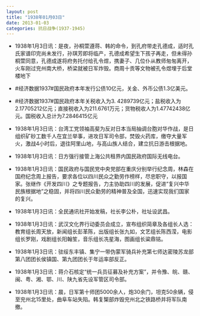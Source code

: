 ```yaml
---
layout: post
title: "1938年01月03日"
date: 2013-01-03
categories: 抗日战争(1937-1945)
---
```


<meta name="referrer" content="no-referrer" />

- 1938年1月3日讯：是夜，孙桐萱遵蒋、韩的命令，到孔府带走孔德成，适时孔氏家谱印完尚未发行，孙琪芳即将临产，孔德成希望生下孩子再走，但未得孙桐萱同意，孔德成遂将府务托付给孔令煜，携妻子、几位仆从教师匆匆离开，火车刚过兖州南大桥，桥梁就被日军炸毁。商周十贡等文物被孔令煜埋于后堂楼地下 

- #经济数据1937#国民政府本年发行公债10亿元，关金、外币公债1.3亿美元。 

- #经济数据1937#国民政府本年关税收入为3. 4289739亿元；盐税收入为2.17705212亿元；直接税收入为211.6761万元；货物税收人为1.47742438亿元。国税收入总计为7.2846415亿元 

- 1938年1月3日讯：台湾工党领袖高斐为反对日本当局抽调台胞对华作战，是日组织矿砂工数千人在宜兰举事，进攻日军司令部，焚毁火药库，缴夺大量军火，激战4小时后，退往阿里山地，与高山族人结合，建立抗日游击根据地。 

- 1938年1月3日讯：日方强行接管上海公共租界内国民政府国际无线电台。 

- 1938年1月3日讯：国民政府与国民党中央党部在重庆分别举行纪念周，林森在国府纪念周上报告，要求各位以四川民众之勤劳作榜样，尽忠职守，以报国家。张继作《开发四川》之专题报告，力主协助四川的发展，促进“复兴中华民族根据地”之稳固，并将四川民众勤劳的精神普及全国，迅速实现我们国家的复兴。 

- 1938年1月3日讯：全民通讯社开始发稿，社长李公朴，社址设武昌。 

- 1938年1月3日讯：武汉文化界行动委员会成立，宣布组织简章及各组长人选：教育组长周天放，新闻组长彭革陈，出版组长张九如，文艺组长陈西滢，电影组长罗刚，戏剧组长阳翰笙，音乐组长冼星海，图画组长粱鼎铭。 

- 1938年1月3日讯：驻绥东丰镇、集宁一带伪蒙军骑兵补充第七师达密陵苏龙部第八团团长侯镇国、第九团团长于年运率部反正。 

- 1938年1月3日讯：蒋介石核定“统一兵员征募及补充方案”，并令豫、皖、赣、闽、粤、湘、鄂、川、陕九省先设军管区司令部。 

- 1938年1月3日讯：晨，日军第十师团5000余人，炮30余门，坦克50余辆，侵至兖州北15里处，曲阜车站失陷。韩复榘部炸毁兖州北之铁路桥并将军队南撤。 

